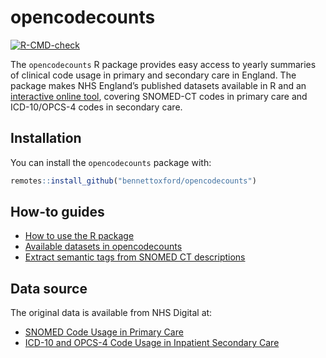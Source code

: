 
<!-- README.md is generated from README.Rmd. Please edit that file -->

# opencodecounts

<!-- badges: start -->

[![R-CMD-check](https://github.com/ebmdatalab/codeusage/actions/workflows/R-CMD-check.yaml/badge.svg)](https://github.com/ebmdatalab/codeusage/actions/workflows/R-CMD-check.yaml)

<!-- badges: end -->

The `opencodecounts` R package provides easy access to yearly summaries
of clinical code usage in primary and secondary care in England. The
package makes NHS England’s published datasets available in R and an
[interactive online
tool](https://bennettoxford.github.io/opencodecounts/articles/app.html),
covering SNOMED-CT codes in primary care and ICD-10/OPCS-4 codes in
secondary care.

## Installation

You can install the `opencodecounts` package with:

``` r
remotes::install_github("bennettoxford/opencodecounts")
```

## How-to guides

- [How to use the R
  package](https://bennettoxford.github.io/opencodecounts/articles/how-to-use-R-pkg.html)
- [Available datasets in
  opencodecounts](https://bennettoxford.github.io/opencodecounts/articles/available-datasets.html)
- [Extract semantic tags from SNOMED CT
  descriptions](https://bennettoxford.github.io/opencodecounts/articles/extract-snomedct-sem-tag.html)

## Data source

The original data is available from NHS Digital at:

- [SNOMED Code Usage in Primary
  Care](https://digital.nhs.uk/data-and-information/publications/statistical/mi-snomed-code-usage-in-primary-care)
- [ICD-10 and OPCS-4 Code Usage in Inpatient Secondary
  Care](https://digital.nhs.uk/data-and-information/publications/statistical/hospital-admitted-patient-care-activity)
